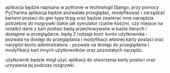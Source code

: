 aplikacja będzie napisana w pythonie w technologii Django, przy pomocy PyCharma 
aplikacja będzie pozwalała przeglądać, modyfikować i zarządzać kartami postaci do gier typu ttrpg oraz będzie zawierać inne narzędzia potrzebne do rozgrywki (takie jak symulator rzutów kośćmi, czy miejsce na notatki)
dane z kart postaci będą przechowywane w bazie danych i dostępne w przeglądarce.
będą 2 rodzaje kont:
 konto użytkownika - pozwala na dostęp do przeglądania i modyfikacji własnej karty postaci oraz narzędzi
 konto administratora - pozwala na dostęp do przeglądania i modyfikacji kart innych użytkowników oraz pozostałych narzędzi.

użytkownik będzie mógł użyć aplikacji do stworzenia karty postaci oraz urzywania jej podczas rozgrywki